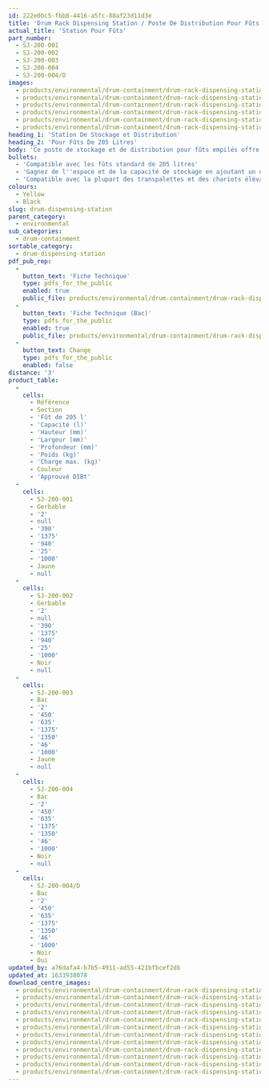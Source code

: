 ```yaml
---
id: 222e0bc5-fbb8-4416-a5fc-88af23d11d3e
title: 'Drum Rack Dispensing Station / Poste De Distribution Pour Fûts'
actual_title: 'Station Pour Fûts'
part_number:
  - SJ-200-001
  - SJ-200-002
  - SJ-200-003
  - SJ-200-004
  - SJ-200-004/D
images:
  - products/environmental/drum-containment/drum-rack-dispensing-station/images-lr/Product_Image_776x776_(518x518_focus_area)-SJ-200-002.SJ-200-003_01.jpg
  - products/environmental/drum-containment/drum-rack-dispensing-station/images-lr/Product_Image_776x776_(518x518_focus_area)-SJ-200-003_02.jpg
  - products/environmental/drum-containment/drum-rack-dispensing-station/images-lr/Product_Image_776x776_(518x518_focus_area)-SJ-200-003_03.jpg
  - products/environmental/drum-containment/drum-rack-dispensing-station/images-lr/Product_Image_776x776_(518x518_focus_area)-SJ-200-001.SJ-200-004_01.jpg
  - products/environmental/drum-containment/drum-rack-dispensing-station/images-lr/Product_Image_776x776_(518x518_focus_area)-SJ-200-001_01.jpg
  - products/environmental/drum-containment/drum-rack-dispensing-station/images-lr/Product_Image_776x776_(518x518_focus_area)-SJ-200-004_02.jpg
heading_1: 'Station De Stockage et Distribution'
heading_2: 'Pour Fûts De 205 Litres'
body: 'Ce poste de stockage et de distribution pour fûts empilés offre à la fois flexibilité et protection contre les renversements de liquides ou de produits chimiques dangereux.'
bullets:
  - 'Compatible avec les fûts standard de 205 litres'
  - 'Gagnez de l''espace et de la capacité de stockage en ajoutant un niveau supplémentaire'
  - 'Compatible avec la plupart des transpalettes et des chariots élévateurs'
colours:
  - Yellow
  - Black
slug: drum-dispensing-station
parent_category:
  - environmental
sub_categories:
  - drum-containment
sortable_category:
  - drum-dispensing-station
pdf_pub_rep:
  -
    button_text: 'Fiche Technique'
    type: pdfs_for_the_public
    enabled: true
    public_file: products/environmental/drum-containment/drum-rack-dispensing-station/pdf-lr/EV-Drum-Rack-TD_FR.pdf
  -
    button_text: 'Fiche Technique (Bac)'
    type: pdfs_for_the_public
    enabled: true
    public_file: products/environmental/drum-containment/drum-rack-dispensing-station/pdf-lr/EV-Drum-Rack-Base-TD_FR.pdf
  -
    button_text: Change
    type: pdfs_for_the_public
    enabled: false
distance: '3'
product_table:
  -
    cells:
      - Référence
      - Section
      - 'Fût de 205 l'
      - 'Capacité (l)'
      - 'Hauteur (mm)'
      - 'Largeur (mm)'
      - 'Profondeur (mm)'
      - 'Poids (kg)'
      - 'Charge max. (kg)'
      - Couleur
      - 'Approuvé DIBt'
  -
    cells:
      - SJ-200-001
      - Gerbable
      - '2'
      - null
      - '390'
      - '1375'
      - '940'
      - '25'
      - '1000'
      - Jaune
      - null
  -
    cells:
      - SJ-200-002
      - Gerbable
      - '2'
      - null
      - '390'
      - '1375'
      - '940'
      - '25'
      - '1000'
      - Noir
      - null
  -
    cells:
      - SJ-200-003
      - Bac
      - '2'
      - '450'
      - '635'
      - '1375'
      - '1350'
      - '46'
      - '1000'
      - Jaune
      - null
  -
    cells:
      - SJ-200-004
      - Bac
      - '2'
      - '450'
      - '635'
      - '1375'
      - '1350'
      - '46'
      - '1000'
      - Noir
      - null
  -
    cells:
      - SJ-200-004/D
      - Bac
      - '2'
      - '450'
      - '635'
      - '1375'
      - '1350'
      - '46'
      - '1000'
      - Noir
      - Oui
updated_by: a76dafa4-b7b5-4911-ad55-421bfbcef2db
updated_at: 1633938078
download_centre_images:
  - products/environmental/drum-containment/drum-rack-dispensing-station/images-hr/SJ-200-001.SJ-200-004.jpg
  - products/environmental/drum-containment/drum-rack-dispensing-station/images-hr/SJ-200-001_01.jpg
  - products/environmental/drum-containment/drum-rack-dispensing-station/images-hr/SJ-200-001_02.jpg
  - products/environmental/drum-containment/drum-rack-dispensing-station/images-hr/SJ-200-002.SJ-200-003.jpg
  - products/environmental/drum-containment/drum-rack-dispensing-station/images-hr/SJ-200-003_01.jpg
  - products/environmental/drum-containment/drum-rack-dispensing-station/images-hr/SJ-200-003_02.jpg
  - products/environmental/drum-containment/drum-rack-dispensing-station/images-hr/SJ-200-003_03.jpg
  - products/environmental/drum-containment/drum-rack-dispensing-station/images-hr/SJ-200-003_04.jpg
  - products/environmental/drum-containment/drum-rack-dispensing-station/images-hr/SJ-200-004_01.jpg
  - products/environmental/drum-containment/drum-rack-dispensing-station/images-hr/SJ-200-004_02.jpg
  - products/environmental/drum-containment/drum-rack-dispensing-station/images-hr/SJ-200-004_03.jpg
  - products/environmental/drum-containment/drum-rack-dispensing-station/images-hr/SJ-200-004_04.jpg
---
```

